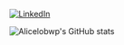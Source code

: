 [![LinkedIn](https://img.shields.io/badge/-LinkedIn-000?style=for-the-badge&logo=linkedin&logoColor=#ec5c8d&color:FFF)](https://www.linkedin.com/in/mariah-alice-pereira-b994ba327/)

![Alicelobwp's GitHub stats](https://github-readme-stats.vercel.app/api?username=alicelobwp&theme=radical&show_icons=true)
